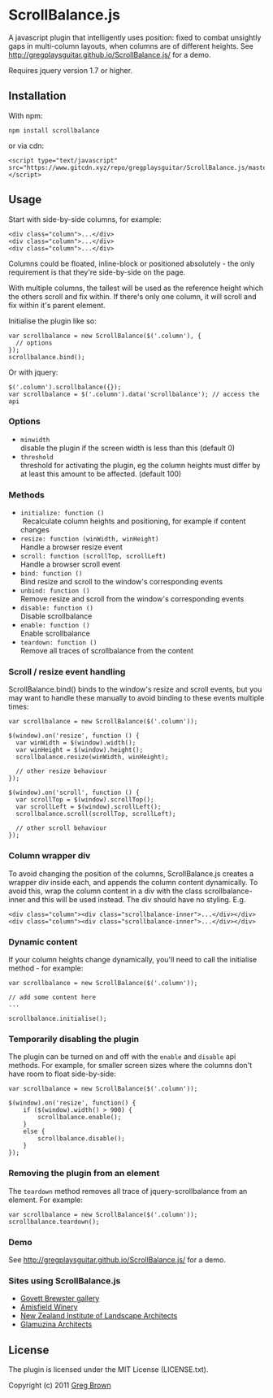 # ScrollBalance.js

A javascript plugin that intelligently uses position: fixed to combat unsightly gaps
in multi-column layouts, when columns are of different heights. See 
<http://gregplaysguitar.github.io/ScrollBalance.js/> for a demo.

Requires jquery version 1.7 or higher.

## Installation

With npm:

    npm install scrollbalance

or via cdn:

    <script type="text/javascript" src="https://www.gitcdn.xyz/repo/gregplaysguitar/ScrollBalance.js/master/ScrollBalance.js"></script>

## Usage

Start with side-by-side columns, for example:

    <div class="column">...</div>
    <div class="column">...</div>
    <div class="column">...</div>

Columns could be floated, inline-block or positioned absolutely - the only 
requirement is that they're side-by-side on the page.

With multiple columns, the tallest will be used as the reference height which 
the others scroll and fix within. If there's only one column, it will scroll 
and fix within it's parent element.

Initialise the plugin like so:

    var scrollbalance = new ScrollBalance($('.column'), {
      // options
    });
    scrollbalance.bind();

Or with jquery:

    $('.column').scrollbalance({});
    var scrollbalance = $('.column').data('scrollbalance'); // access the api


### Options

- `minwidth`  
   disable the plugin if the screen width is less than this (default 0)
- `threshold`  
  threshold for activating the plugin, eg the column heights must differ by at 
  least this amount to be affected. (default 100)

### Methods

- `initialize: function ()`  
  Recalculate column heights and positioning, for example if content changes
- `resize: function (winWidth, winHeight)`  
  Handle a browser resize event
- `scroll: function (scrollTop, scrollLeft)`  
  Handle a browser scroll event
- `bind: function ()`  
  Bind resize and scroll to the window's corresponding events
- `unbind: function ()`  
  Remove resize and scroll from the window's corresponding events  
- `disable: function ()`  
  Disable scrollbalance
- `enable: function ()`  
  Enable scrollbalance
- `teardown: function ()`  
  Remove all traces of scrollbalance from the content

### Scroll / resize event handling

ScrollBalance.bind() binds to the window's resize and scroll events, but you
may want to handle these manually to avoid binding to these events multiple
times:

    var scrollbalance = new ScrollBalance($('.column'));

    $(window).on('resize', function () {
      var winWidth = $(window).width();
      var winHeight = $(window).height();
      scrollbalance.resize(winWidth, winHeight);

      // other resize behaviour
    });

    $(window).on('scroll', function () {
      var scrollTop = $(window).scrollTop();
      var scrollLeft = $(window).scrollLeft();
      scrollbalance.scroll(scrollTop, scrollLeft);

      // other scroll behaviour
    });

### Column wrapper div

To avoid changing the position of the columns, ScrollBalance.js creates a
wrapper div inside each, and appends the column content dynamically. To avoid
this, wrap the column content in a div with the class scrollbalance-inner and
this will be used instead. The div should have no styling. E.g.

    <div class="column"><div class="scrollbalance-inner">...</div></div>
    <div class="column"><div class="scrollbalance-inner">...</div></div>

### Dynamic content

If your column heights change dynamically, you'll need to call the initialise
method - for example:

    var scrollbalance = new ScrollBalance($('.column'));

    // add some content here
    ...

    scrollbalance.initialise();


### Temporarily disabling the plugin

The plugin can be turned on and off with the `enable` and `disable` api
methods. For example, for smaller screen sizes where the columns don't have
room to float side-by-side:

    var scrollbalance = new ScrollBalance($('.column'));

    $(window).on('resize', function() {
        if ($(window).width() > 900) {
            scrollbalance.enable();
        }
        else {
            scrollbalance.disable();                    
        }
    });


### Removing the plugin from an element

The `teardown` method removes all trace of jquery-scrollbalance from an element.
For example:

    var scrollbalance = new ScrollBalance($('.column'));
    scrollbalance.teardown();


### Demo

See <http://gregplaysguitar.github.io/ScrollBalance.js/> for a demo.


### Sites using ScrollBalance.js

* [Govett Brewster gallery](http://govettbrewster.com/news/2017/2/govett-brewster-art-gallerylen-lye-centre-launches)
* [Amisfield Winery](http://amisfield.co.nz/wines/shipping)
* [New Zealand Institute of Landscape Architects](https://nzila.co.nz/news/)
* [Glamuzina Architects](http://www.g-a.co.nz/projects/lake-hawea-courtyard-house/)


## License

The plugin is licensed under the MIT License (LICENSE.txt).

Copyright (c) 2011 [Greg Brown](http://gregbrown.co.nz)

